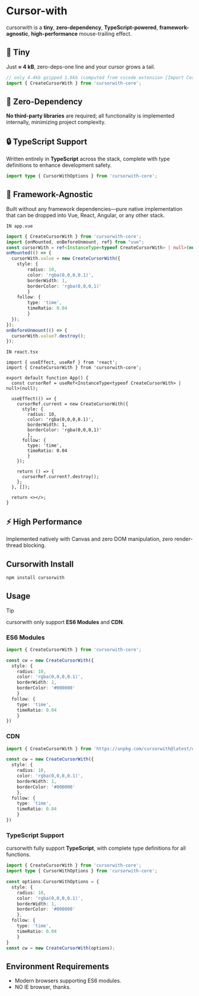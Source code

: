 # Cursor-with

cursorwith is a **tiny**, **zero-dependency**, **TypeScript-powered**, **framework-agnostic**, **high-performance** mouse-trailing effect.

## 🎈  Tiny

Just **≈ 4 kB**, zero-deps-one line and your cursor grows a tail.

```ts
// only 4.4kb gzipped 1.6kb (computed from vscode extension [Import Cost])
import { CreateCursorWith } from 'cursorwith-core';
```

## 🚀  Zero-Dependency

**No third-party libraries** are required; all functionality is implemented internally, minimizing project complexity.

## 🔒  TypeScript Support

Written entirely in **TypeScript** across the stack, complete with type definitions to enhance development safety.

```ts
import type { CursorWithOptions } from 'cursorwith-core';

```

## 🍭  Framework-Agnostic

Built without any framework dependencies—pure native implementation that can be dropped into Vue, React, Angular, or any other stack.

`IN app.vue`

```ts [app.vue]
import { CreateCursorWith } from 'cursorwith-core';
import {onMounted, onBeforeUnmount, ref} from "vue";
const cursorWith = ref<InstanceType<typeof CreateCursorWith> | null>(null);
onMounted(() => {
  cursorWith.value = new CreateCursorWith({
    style: { 
        radius: 10, 
        color: 'rgba(0,0,0,0.1)', 
        borderWidth: 1, 
        borderColor: 'rgba(0,0,0,1)' 
        }
    follow: { 
        type: 'time', 
        timeRatio: 0.04
        }
  });
});
onBeforeUnmount(() => {
  cursorWith.value?.destroy();
});
```


`IN react.tsx`

```tsx
import { useEffect, useRef } from 'react';
import { CreateCursorWith } from 'cursorwith-core';

export default function App() {
  const cursorRef = useRef<InstanceType<typeof CreateCursorWith> | null>(null);

  useEffect(() => {
    cursorRef.current = new CreateCursorWith({
      style: { 
        radius: 10, 
        color: 'rgba(0,0,0,0.1)', 
        borderWidth: 1, 
        borderColor: 'rgba(0,0,0,1)' 
        },
      follow: { 
        type: 'time', 
        timeRatio: 0.04 
        }
    });

    return () => {
      cursorRef.current?.destroy();
    };
  }, []);

  return <></>;
}
```




## ⚡️  High Performance

Implemented natively with Canvas and zero DOM manipulation, zero render-thread blocking.





## Cursorwith Install

```sh [npm]
npm install cursorwith
```

## Usage

> [!TIP]
> cursorwith only support **ES6 Modules** and **CDN**.

### ES6 Modules

```ts
import { CreateCursorWith } from 'cursorwith-core';

const cw = new CreateCursorWith({
  style: { 
    radius: 10, 
    color: 'rgba(0,0,0,0.1)', 
    borderWidth: 1, 
    borderColor: '#000000' 
    }
  follow: { 
    type: 'time', 
    timeRatio: 0.04 
    }
})
```

### CDN

```ts
import { CreateCursorWith } from 'https://unpkg.com/cursorwith@latest/dist/index.esm.js';

const cw = new CreateCursorWith({
  style: { 
    radius: 10, 
    color: 'rgba(0,0,0,0.1)', 
    borderWidth: 1, 
    borderColor: '#000000' 
    },
  follow: { 
    type: 'time', 
    timeRatio: 0.04 
    }
})
```

### TypeScript Support 

cursorwith fully support **TypeScript**, with complete type definitions for all functions.

```ts
import { CreateCursorWith } from 'cursorwith-core';
import type { CursorWithOptions } from 'cursorwith-core';

const options:CursorWithOptions = {
  style: { 
    radius: 10, 
    color: 'rgba(0,0,0,0.1)', 
    borderWidth: 1, 
    borderColor: '#000000' 
    },
  follow: { 
    type: 'time', 
    timeRatio: 0.04 
    }
}
const cw = new CreateCursorWith(options);
```

## Environment Requirements 

- Modern browsers supporting ES6 modules.
- NO IE browser, thanks.

